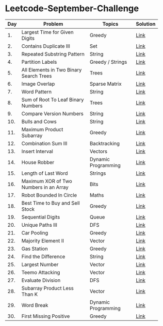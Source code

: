 # Leetcode-September-Challenge
<!-- Tables -->
|Day| Problem     |Topics   |Solution|
|---|-------------|---------|--------|
|1.|Largest Time for Given Digits|Greedy|[Link](https://leetcode.com/explore/featured/card/september-leetcoding-challenge/554/week-1-september-1st-september-7th/3445/)|
|2.|Contains Duplicate III|Set|[Link](https://leetcode.com/explore/challenge/card/september-leetcoding-challenge/554/week-1-september-1st-september-7th/3446/)|
|3.|Repeated Substring Pattern|String|[Link](https://leetcode.com/explore/challenge/card/september-leetcoding-challenge/554/week-1-september-1st-september-7th/3447/)|
|4.|Partition Labels|Greedy / Strings|[Link](https://leetcode.com/explore/challenge/card/september-leetcoding-challenge/554/week-1-september-1st-september-7th/3448/)|
|5.|All Elements in Two Binary Search Trees|Trees|[Link](https://leetcode.com/explore/challenge/card/september-leetcoding-challenge/554/week-1-september-1st-september-7th/3449/)|
|6.|Image Overlap|Sparse Matrix|[Link](https://leetcode.com/explore/challenge/card/september-leetcoding-challenge/554/week-1-september-1st-september-7th/3450/)|
|7.|Word Pattern|String|[Link](https://leetcode.com/explore/challenge/card/september-leetcoding-challenge/554/week-1-september-1st-september-7th/3451/)|
|8.|Sum of Root To Leaf Binary Numbers|Trees|[Link](https://leetcode.com/explore/challenge/card/september-leetcoding-challenge/555/week-2-september-8th-september-14th/3453/)|
|9.|Compare Version Numbers|String|[Link](https://leetcode.com/explore/challenge/card/september-leetcoding-challenge/555/week-2-september-8th-september-14th/3454/)|
|10.|Bulls and Cows|String|[Link](https://leetcode.com/explore/challenge/card/september-leetcoding-challenge/555/week-2-september-8th-september-14th/3455/)|
|11.|Maximum Product Subarray|Greedy|[Link](https://leetcode.com/explore/challenge/card/september-leetcoding-challenge/555/week-2-september-8th-september-14th/3456/)|
|12.|Combination Sum III|Backtracking|[Link](https://leetcode.com/explore/challenge/card/september-leetcoding-challenge/555/week-2-september-8th-september-14th/3457/)|
|13.|Insert Interval|Vectors|[Link](https://leetcode.com/explore/challenge/card/september-leetcoding-challenge/555/week-2-september-8th-september-14th/3458/)|
|14.|House Robber|Dynamic Programming|[Link](https://leetcode.com/explore/challenge/card/september-leetcoding-challenge/555/week-2-september-8th-september-14th/3459/)|
|15.|Length of Last Word|Strings|[Link](https://leetcode.com/explore/challenge/card/september-leetcoding-challenge/556/week-3-september-15th-september-21st/3461/)|
|16.|Maximum XOR of Two Numbers in an Array|Bits|[Link](https://leetcode.com/explore/challenge/card/september-leetcoding-challenge/556/week-3-september-15th-september-21st/3462/)|
|17.|Robot Bounded In Circle|Maths|[Link](https://leetcode.com/explore/challenge/card/september-leetcoding-challenge/556/week-3-september-15th-september-21st/3463/)|
|18.|Best Time to Buy and Sell Stock|Greedy|[Link](https://leetcode.com/explore/challenge/card/september-leetcoding-challenge/556/week-3-september-15th-september-21st/3464/)|
|19.|Sequential Digits|Queue|[Link](https://leetcode.com/explore/challenge/card/september-leetcoding-challenge/556/week-3-september-15th-september-21st/3465/)|
|20.|Unique Paths III|DFS|[Link](https://leetcode.com/explore/challenge/card/september-leetcoding-challenge/556/week-3-september-15th-september-21st/3466/)|
|21.|Car Pooling|Greedy|[Link](https://leetcode.com/explore/challenge/card/september-leetcoding-challenge/556/week-3-september-15th-september-21st/3467/)|
|22.|Majority Element II|Vector|[Link](https://leetcode.com/explore/challenge/card/september-leetcoding-challenge/557/week-4-september-22nd-september-28th/3469/)|
|23.|Gas Station|Greedy|[Link](https://leetcode.com/explore/challenge/card/september-leetcoding-challenge/557/week-4-september-22nd-september-28th/3470/)|
|24.|Find the Difference|String|[Link](https://leetcode.com/explore/challenge/card/september-leetcoding-challenge/557/week-4-september-22nd-september-28th/3471/)|
|25.|Largest Number|Vector|[Link](https://leetcode.com/explore/challenge/card/september-leetcoding-challenge/557/week-4-september-22nd-september-28th/3472/)|
|26.|Teemo Attacking|Vector|[Link](https://leetcode.com/explore/challenge/card/september-leetcoding-challenge/557/week-4-september-22nd-september-28th/3473/)|
|27.|Evaluate Division|DFS|[Link](https://leetcode.com/explore/challenge/card/september-leetcoding-challenge/557/week-4-september-22nd-september-28th/3474/)|
|28.|Subarray Product Less Than K|Vector|[Link](https://leetcode.com/explore/challenge/card/september-leetcoding-challenge/557/week-4-september-22nd-september-28th/3475/)|
|29.|Word Break|Dynamic Programming|[Link](https://leetcode.com/explore/challenge/card/september-leetcoding-challenge/558/week-5-september-29th-september-30th/3477/)|
|30.|First Missing Positive|Greedy|[Link](https://leetcode.com/explore/challenge/card/september-leetcoding-challenge/558/week-5-september-29th-september-30th/3478/)|

